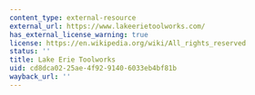 ```yaml
---
content_type: external-resource
external_url: https://www.lakeerietoolworks.com/
has_external_license_warning: true
license: https://en.wikipedia.org/wiki/All_rights_reserved
status: ''
title: Lake Erie Toolworks
uid: cd8dca02-25ae-4f92-9140-6033eb4bf81b
wayback_url: ''
---
```

